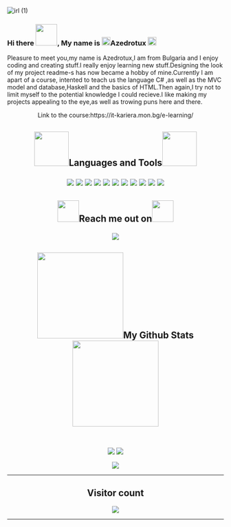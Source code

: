 

![irl (1)](https://user-images.githubusercontent.com/78253393/204100833-c49f1a7c-14ee-47df-a3f2-5865d13223d1.png)

### Hi there <img src="https://media.giphy.com/media/SuZY20qLNE3Hq/giphy.gif" width="50">,  My name is  <img src="https://media.giphy.com/media/10Bb1Bq7BMi9Co/giphy.gif" width="20">Azedrotux <img src="https://media.giphy.com/media/10Bb1Bq7BMi9Co/giphy.gif" width="20">

 Pleasure to meet you,my name is Azedrotux,I am from Bulgaria and I enjoy coding and creating stuff.I really enjoy learning new stuff.Designing the look of my project readme-s has now became a hobby of mine.Currently I am apart of a course, intented to teach us the language C# ,as well as the MVC model and database,Haskell and the basics of HTML.Then again,I try not to limit myself to the potential knowledge I could recieve.I like making my projects appealing to the eye,as well as trowing puns here and there.
  <p align="center">
Link to the course:https://it-kariera.mon.bg/e-learning/


<h2 align="center"><img src="https://media.giphy.com/media/8FGMuS6Bj4MyP1NA5h/giphy.gif" width="80">Languages and Tools<img src="https://media.giphy.com/media/8FGMuS6Bj4MyP1NA5h/giphy.gif" width="80">

<p align="center">
<img src="https://img.shields.io/badge/-HTML5-E34F26?style=for-the-badge&logo=html5&logoColor=white"/>
<img src="https://img.shields.io/badge/-CSS3-1572B6?style=for-the-badge&logo=css3"/>
<img src="https://img.shields.io/badge/Visual%20Studio%20Code-0078d7.svg?style=for-the-badge&logo=visual-studio-code&logoColor=white"/>
<img src="https://img.shields.io/badge/MySQL-005C84?style=for-the-badge&logo=mysql&logoColor=white"/>
<img src="https://img.shields.io/badge/.NET-512BD4?style=for-the-badge&logo=dotnet&logoColor=white"/>
<img src="https://img.shields.io/badge/Visual_Studio-5C2D91?style=for-the-badge&logo=visual%20studio&logoColor=white"/>
<img src="https://img.shields.io/badge/C%23-239120?style=for-the-badge&logo=c-sharp&logoColor=white"/>
<img src="https://img.shields.io/badge/-GitHub-black?style=for-the-badge&logo=github"/>
<img src="https://img.shields.io/badge/selenium-43B02A.svg?&style=for-the-badge&logo=selenium&logoColor=white"/>
<img src="https://img.shields.io/badge/Java-ED8B00?style=for-the-badge&logo=java&logoColor=white"/>
<img src="https://img.shields.io/badge/Eclipse-2C2255?style=for-the-badge&logo=eclipse&logoColor=white"/>

</p>

<h2 align="center"><img src="https://media.giphy.com/media/3og0IvuSSJb8bCXUTC/giphy.gif" width="50">Reach me out on<img src="https://media.giphy.com/media/3og0IvuSSJb8bCXUTC/giphy.gif" width="50">

<p align="center">
<!-- <img src="https://img.shields.io/badge/-ritik-purple?style=flat-square&logo=instagram&logoColor=white&link=https://www.instagram.com/pinkdogg307/"/> -->
<a href="mailto: petratileva33@gmail.com">
 <img src="https://img.shields.io/badge/-Artep666-c14438?style=flat-square&logo=Gmail&logoColor=white&link=mailto:artepnikolaeva75@gmail.com"/>
</a>


<h2 align="center">
  <img src="https://media.giphy.com/media/RMBAIfEfulAqgdyWH6/giphy.gif" width="200">My Github Stats <img src="https://media.giphy.com/media/RMBAIfEfulAqgdyWH6/giphy.gif" width="200">
</h2>
 
<br>

<p align = "center">
  <img  src = "https://github-readme-stats.vercel.app/api?username=Artep666&show_icons=true&theme=outrun&line_height=27&hide_border=true">
  <img src = "https://github-readme-stats.vercel.app/api/top-langs/?username=Artep666&layout=custom&theme=outrun&hide_border=true">
</p>

<p align = "center">
 <img  src="https://github-readme-streak-stats.herokuapp.com?user=Artep666&show_icons=true&locale=en&layout=compact&theme=shades-of-purple&line_height=0&hide_border=true" />
</p> 
<hr />
<h2 align ="center">Visitor count</h2>
 <p align="center">
<img src="https://profile-counter.glitch.me/Artep666/count.svg" />
</p>
<hr>
